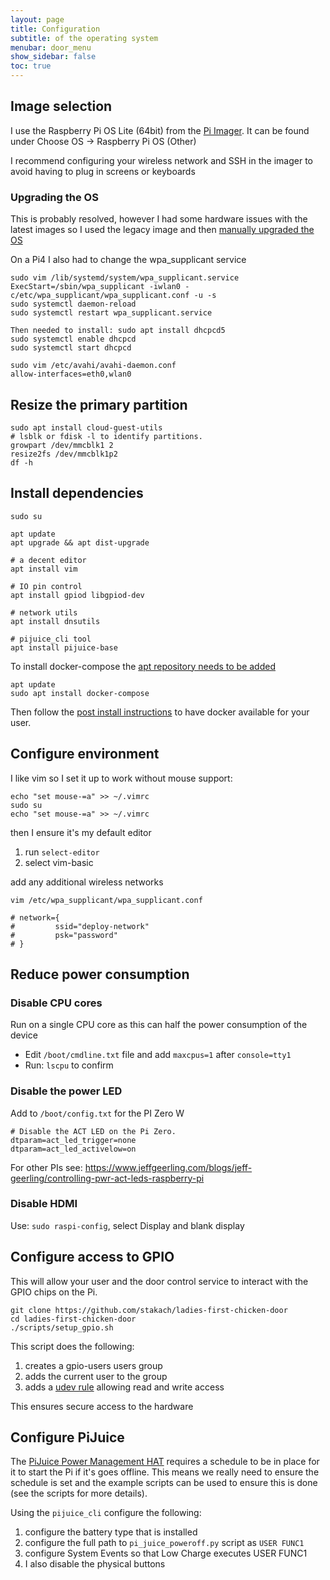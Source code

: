 ```yaml
---
layout: page
title: Configuration
subtitle: of the operating system
menubar: door_menu
show_sidebar: false
toc: true
---
```


## Image selection

I use the Raspberry Pi OS Lite (64bit) from the [Pi Imager](https://www.raspberrypi.com/software/). It can be found under Choose OS -> Raspberry Pi OS (Other)

I recommend configuring your wireless network and SSH in the imager to avoid having to plug in screens or keyboards

### Upgrading the OS

This is probably resolved, however I had some hardware issues with the latest images so I used the legacy image and then [manually upgraded the OS](https://gist.github.com/jauderho/6b7d42030e264a135450ecc0ba521bd8)

On a Pi4 I also had to change the wpa_supplicant service

```shell
sudo vim /lib/systemd/system/wpa_supplicant.service
ExecStart=/sbin/wpa_supplicant -iwlan0 -c/etc/wpa_supplicant/wpa_supplicant.conf -u -s
sudo systemctl daemon-reload
sudo systemctl restart wpa_supplicant.service

Then needed to install: sudo apt install dhcpcd5
sudo systemctl enable dhcpcd
sudo systemctl start dhcpcd

sudo vim /etc/avahi/avahi-daemon.conf
allow-interfaces=eth0,wlan0
```

## Resize the primary partition

```shell
sudo apt install cloud-guest-utils
# lsblk or fdisk -l to identify partitions.
growpart /dev/mmcblk1 2
resize2fs /dev/mmcblk1p2
df -h
```

## Install dependencies

```shell
sudo su

apt update
apt upgrade && apt dist-upgrade

# a decent editor
apt install vim

# IO pin control
apt install gpiod libgpiod-dev

# network utils
apt install dnsutils

# pijuice_cli tool
apt install pijuice-base
```

To install docker-compose the [apt repository needs to be added](https://docs.docker.com/engine/install/debian/#install-using-the-repository)

```shell
apt update
sudo apt install docker-compose
```

Then follow the [post install instructions](https://docs.docker.com/engine/install/linux-postinstall/) to have docker available for your user.

## Configure environment

I like vim so I set it up to work without mouse support:

```shell
echo "set mouse-=a" >> ~/.vimrc
sudo su
echo "set mouse-=a" >> ~/.vimrc
```

then I ensure it's my default editor

1. run `select-editor`
2. select vim-basic

add any additional wireless networks

```shell
vim /etc/wpa_supplicant/wpa_supplicant.conf

# network={
#         ssid="deploy-network"
#         psk="password"
# }
```

## Reduce power consumption

### Disable CPU cores

Run on a single CPU core as this can half the power consumption of the device

* Edit `/boot/cmdline.txt` file and add `maxcpus=1` after `console=tty1`
* Run: `lscpu` to confirm

### Disable the power LED

Add to `/boot/config.txt` for the PI Zero W

```
# Disable the ACT LED on the Pi Zero.
dtparam=act_led_trigger=none
dtparam=act_led_activelow=on
```

For other PIs see: https://www.jeffgeerling.com/blogs/jeff-geerling/controlling-pwr-act-leds-raspberry-pi

### Disable HDMI

Use: `sudo raspi-config`, select Display and blank display

## Configure access to GPIO

This will allow your user and the door control service to interact with the GPIO chips on the Pi.

```shell
git clone https://github.com/stakach/ladies-first-chicken-door
cd ladies-first-chicken-door
./scripts/setup_gpio.sh
```

This script does the following:

1. creates a gpio-users users group
1. adds the current user to the group
1. adds a [udev rule](https://opensource.com/article/18/11/udev) allowing read and write access

This ensures secure access to the hardware

## Configure PiJuice

The [PiJuice Power Management HAT](https://github.com/PiSupply/PiJuice) requires a schedule to be in place for it to start the Pi if it's goes offline. This means we really need to ensure the schedule is set and the example scripts can be used to ensure this is done (see the scripts for more details).

Using the `pijuice_cli` configure the following:

1. configure the battery type that is installed
1. configure the full path to `pi_juice_poweroff.py` script as `USER FUNC1`
1. configure System Events so that Low Charge executes USER FUNC1
1. I also disable the physical buttons
